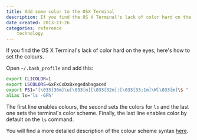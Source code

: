 ```yaml
---
title: Add some color to the OSX Terminal
description: If you find the OS X Terminal's lack of color hard on the eyes, here's how to set the colors.
date_created: 2013-11-26
categories: reference
    technology
---
```


If you find the OS X Terminal's lack of color hard on the eyes, here's how to set the colours.

Open `~/.bash_profile` and add this:

```bash
export CLICOLOR=1
export LSCOLORS=GxFxCxDxBxegedabagaced
export PS1="[\033[36m]\u[\033[m][\033[32m]:[\033[33;1m]\W[\033[m]\$ "
alias ls='ls -GFh'
```

The first line enables colours, the second sets the colors for `ls` and the last one sets the terminal's color scheme. Finally, the last line enables color by default on the `ls` command.

You will find a more detailed description of the colour scheme syntax [here](http://blog.taylormcgann.com/tag/prompt-color/).

